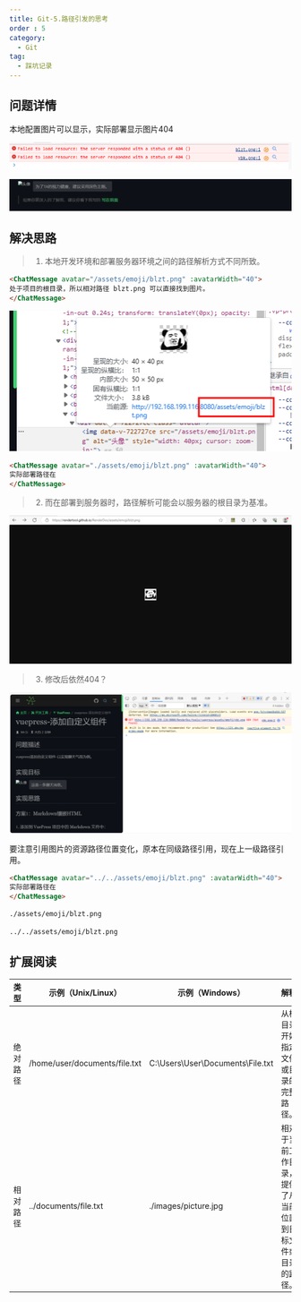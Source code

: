```yaml
---
title: Git-5.路径引发的思考
order : 5
category:
  - Git
tag:
  - 踩坑记录
---
```


## 问题详情

<ChatMessage avatar="../../assets/emoji/blzt.png" :avatarWidth="40">
本地配置图片可以显示，实际部署显示图片404
</ChatMessage>

![](assets%2F404.png)

![](assets%2Fpathproblem.png)

## 解决思路

>1. 本地开发环境和部署服务器环境之间的路径解析方式不同所致。

``` html {1,1}
<ChatMessage avatar="/assets/emoji/blzt.png" :avatarWidth="40">
处于项目的根目录，所以相对路径 blzt.png 可以直接找到图片。
</ChatMessage>
```

![](assets%2Frooturl.png)

``` html {1,1}
<ChatMessage avatar="./assets/emoji/blzt.png" :avatarWidth="40">
实际部署路径在
</ChatMessage>
```
>2. 而在部署到服务器时，路径解析可能会以服务器的根目录为基准。

![zshj.png](assets%2Fzshj.png)

>3. 修改后依然404？

![](assets%2Fstel-404.png)

要注意引用图片的资源路径位置变化，原本在同级路径引用，现在上一级路径引用。

``` html {1,1}
<ChatMessage avatar="../../assets/emoji/blzt.png" :avatarWidth="40">
实际部署路径在
</ChatMessage>
```

``` text 
./assets/emoji/blzt.png

../../assets/emoji/blzt.png
```

## 扩展阅读

| 类型        | 示例（Unix/Linux）                | 示例（Windows）                      | 解释                                                                 |
|------------|---------------------------------|--------------------------------------|----------------------------------------------------------------------|
| 绝对路径    | /home/user/documents/file.txt    | C:\Users\User\Documents\File.txt    | 从根目录开始指定文件或目录的完整路径。                                     |
| 相对路径    | ../documents/file.txt            | ./images/picture.jpg                 | 相对于当前工作目录，提供了从当前位置到目标文件或目录的路径。           |
